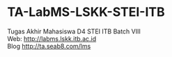 TA-LabMS-LSKK-STEI-ITB
====================

Tugas Akhir Mahasiswa D4 STEI ITB Batch VIII <br>
Web: http://labms.lskk.itb.ac.id <br>
Blog http://ta.seab8.com/lms <br>
